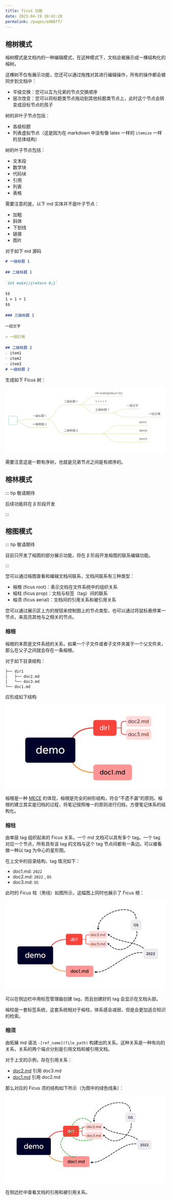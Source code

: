```yaml
---
title: ficus 功能
date: 2023-04-19 10:42:20
permalink: /pages/ed68ff/
---
```


## 榕树模式

榕树模式是文档内的一种编辑模式，在这种模式下，文档会被展示成一棵结构化的榕树。

这棵树不仅有展示功能，您还可以通过拖拽对其进行编辑操作，所有的操作都会被同步到文档中：

- 平级交换：您可以互为兄弟的节点交换顺序
- 层次改变：您可以将标题类节点拖动到其他标题类节点上，此时这个节点会转变成目标节点的孩子

树的非叶子节点包括：

- 各级标题
- 列表虚拟节点（这是因为在 markdown 中没有像 latex 一样的 ``itemize`` 一样的总体结构）

树的叶子节点包括：

- 文本段
- 数学块
- 代码块
- 引用
- 列表
- 表格

需要注意的是，以下 md 实体并不是叶子节点：

- 加粗
- 斜体
- 下划线
- 链接
- 图片

对于如下 md 源码

```markdown
# 一级标题 1

## 二级标题 1

`int main(){return 0;}`

$$
1 = 1 + 1
$$

### 三级标题 1

一段文字

> 一段引用

## 二级标题 2
- item1
- item2
- item3
# 一级标题 2
```
生成如下 Ficus 树：

![ftree](./func/ftree.png)

需要注意这是一颗有序树，也就是兄弟节点之间是有顺序的。

## 榕林模式

::: tip 敬请期待

后续功能将在 β 阶段开发

:::

## 榕图模式

::: tip 敬请期待

目前只开发了榕图的部分展示功能，将在 β 阶段开发榕图的联系编辑功能。

:::

您可以通过榕图查看和编辑文档间联系，文档间联系有三种类型：

- 榕根 (ficus root)：表示文档在文件系统中的组织关系
- 榕柱 (ficus prop)：文档与标签（tag）间的联系
- 榕须 (ficus aerial)：文档间的引用关系和被引用关系

您可以通过展示区上方的按钮来控制图上的节点类型，也可以通过将鼠标悬停某一节点，来高亮其他与之相关的节点。

### 榕根

榕根的本质是文件系统的关系，如果一个子文件或者子文件夹属于一个父文件夹，那么在父子之间就会存在一条榕根。

对于如下目录结构：

```shell
├── dir1
│   ├── doc2.md
│   └── doc3.md
└── doc1.md
```

应形成如下结构

![froot](./func/froot.png)

榕根是一种 [MECE](/pages/b190d0/) 的体现，榕根是完全的树形结构，符合“不遗不漏”的原则。榕根的建立其实是归档的过程，将笔记按照唯一的原则进行归档，方便笔记体系的结构化。

### 榕柱

由单层 tag 组织起来的 Ficus 关系，一个 md 文档可以具有多个 tag。一个 tag 对应一个节点，所有具有该 tag 的文档与这个 tag 节点间都有一条边。可以被看做一种以 tag 为中心的星形图。

在上文中的目录结构，tag 情况如下：

- doc1.md: `2022`
- doc2.md: `2022` , `OS`
- doc3.md: `OS`

此时的 Ficus 柱（黑线）如图所示，这幅图上同时也展示了 Ficus 根：

![fprop](./func/fprop.png)

可以在侧边栏中用标签管理器创建 tag，而且创建好的 tag 会显示在文档头部。

榕柱是一套标签系统，这套系统相对于榕柱，体系感会减弱，但是会更加适合知识的检索。

### 榕须

由拓展 md 语法 `-[ref_name](file_path)` 构建出的关系。这种关系是一种有向的关系，关系的两个端点分别是引用文档和被引用文档。

对于上文的示例，存在引用关系：

- [doc2.md](http://doc2.md) 引用 doc3.md
- [doc1.md](http://doc1.md) 引用 doc2.md

那么对应的 Ficus 须的结构如下所示（为图中的绿色线条）：

![faerail](./func/faerial.png)

在侧边栏中查看文档的引用和被引用关系。